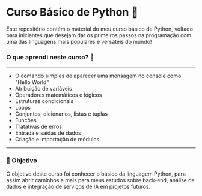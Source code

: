 # Curso Básico de Python 🐍 
 Este repositório contém o material do meu curso básico de Python, voltado para iniciantes que desejam dar os primeiros passos na programação com uma das linguagens mais populares e versáteis do mundo!
### O que aprendi neste curso? 🤔
---
- O comando simples de aparecer uma mensagem no console como "Hello World" 
- Atribuição de variáveis 
- Operadores matemáticos e lógicos 
- Estruturas condicionais  
- Loops 
- Conjuntos, dicionarios, listas e tuplas 
- Funções
- Tratativas de erros
- Entrada e saídas de dados
- Criação e importação de módulos <br>
---
### 🎯 Objetivo
O objetivo deste curso foi conhecer o básico da linguagem Python, para assim abrir caminhos a mais para meus estudos sobre back-end, análise de dados e integração de serviços de IA em projetos futuros.
